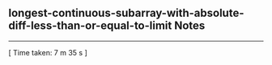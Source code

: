 <h2>longest-continuous-subarray-with-absolute-diff-less-than-or-equal-to-limit Notes</h2><hr>[ Time taken: 7 m 35 s ]